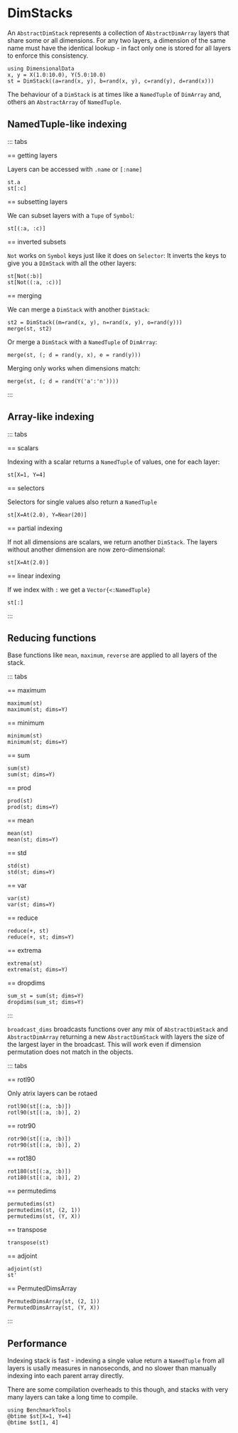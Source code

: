 # DimStacks

An `AbstractDimStack` represents a collection of `AbstractDimArray`
layers that share some or all dimensions. For any two layers, a dimension
of the same name must have the identical lookup - in fact only one is stored
for all layers to enforce this consistency.


````@ansi stack
using DimensionalData
x, y = X(1.0:10.0), Y(5.0:10.0)
st = DimStack((a=rand(x, y), b=rand(x, y), c=rand(y), d=rand(x)))
````

The behaviour of a `DimStack` is at times like a `NamedTuple` of
`DimArray` and, others an `AbstractArray` of `NamedTuple`.

## NamedTuple-like indexing

::: tabs

== getting layers

Layers can be accessed with `.name` or `[:name]`

````@ansi stack
st.a
st[:c]
````

== subsetting layers

We can subset layers with a `Tupe` of `Symbol`:

````@ansi stack
st[(:a, :c)]
````

== inverted subsets

`Not` works on `Symbol` keys just like it does on `Selector`:
It inverts the keys to give you a `DImStack` with all the other layers:

````@ansi stack
st[Not(:b)]
st[Not((:a, :c))]
````

== merging

We can merge a `DimStack` with another `DimStack`:

````@ansi stack
st2 = DimStack((m=rand(x, y), n=rand(x, y), o=rand(y)))
merge(st, st2)
````

Or merge a `DimStack` with a `NamedTuple` of `DimArray`:

````@ansi stack
merge(st, (; d = rand(y, x), e = rand(y)))
````

Merging only works when dimensions match: 

````@ansi stack
merge(st, (; d = rand(Y('a':'n'))))
````

:::


## Array-like indexing

::: tabs

== scalars

Indexing with a scalar returns a `NamedTuple` of values, one for each layer:

````@ansi stack
st[X=1, Y=4]
````

== selectors

Selectors for single values also return a `NamedTuple`

````@ansi stack
st[X=At(2.0), Y=Near(20)]
````

== partial indexing

If not all dimensions are scalars, we return another `DimStack`.
The layers without another dimension are now zero-dimensional:

````@ansi stack
st[X=At(2.0)]
````

== linear indexing

If we index with `:` we get a `Vector{<:NamedTuple}`

````@ansi stack
st[:]
````

:::

## Reducing functions

Base functions like `mean`, `maximum`, `reverse` are applied to all layers of the stack.

::: tabs

== maximum

````@ansi stack
maximum(st)
maximum(st; dims=Y)
````

== minimum

````@ansi stack
minimum(st)
minimum(st; dims=Y)
````

== sum

````@ansi stack
sum(st)
sum(st; dims=Y)
````

== prod

````@ansi stack
prod(st)
prod(st; dims=Y)
````

== mean

````@ansi stack
mean(st)
mean(st; dims=Y)
````

== std

````@ansi stack
std(st)
std(st; dims=Y)
````

== var

````@ansi stack
var(st)
var(st; dims=Y)
````

== reduce

````@ansi stack
reduce(+, st)
reduce(+, st; dims=Y)
````

== extrema

````@ansi stack
extrema(st)
extrema(st; dims=Y)
````

== dropdims

````@ansi stack
sum_st = sum(st; dims=Y)
dropdims(sum_st; dims=Y)
````

:::

`broadcast_dims` broadcasts functions over any mix of `AbstractDimStack` and
`AbstractDimArray` returning a new `AbstractDimStack` with layers the size of
the largest layer in the broadcast. This will work even if dimension permutation 
does not match in the objects.


::: tabs

== rotl90

Only atrix layers can be rotaed

````@ansi stack
rotl90(st[(:a, :b)])
rotl90(st[(:a, :b)], 2)
````

== rotr90

````@ansi stack
rotr90(st[(:a, :b)])
rotr90(st[(:a, :b)], 2)
````

== rot180

````@ansi stack
rot180(st[(:a, :b)])
rot180(st[(:a, :b)], 2)
````

== permutedims

````@ansi stack
permutedims(st)
permutedims(st, (2, 1))
permutedims(st, (Y, X))
````

== transpose

````@ansi stack
transpose(st)
````

== adjoint

````@ansi stack
adjoint(st)
st'
````

== PermutedDimsArray

````@ansi stack
PermutedDimsArray(st, (2, 1))
PermutedDimsArray(st, (Y, X))
````

:::

## Performance 

Indexing stack is fast - indexing a single value return a `NamedTuple` from all 
layers is usally measures in nanoseconds, and no slower than manually indexing
into each parent array directly.

There are some compilation overheads to this though, and stacks with very many 
layers can take a long time to compile.

````@ansi stack
using BenchmarkTools
@btime $st[X=1, Y=4]
@btime $st[1, 4]
````
